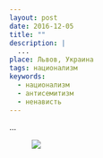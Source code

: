 ```yaml
---
layout: post
date: 2016-12-05
title: ""
description: |
  ...
place: Львов, Украина
tags: национализм
keywords:
  - национализм
  - антисемитизм
  - ненависть
---
```


...

<figure><a href="http://www.unian.net/politics/954789-poroshenko-ukraina-doljna-gotovitsya-k-jizni-v-usloviyah-postoyannoy-vneshney-agressii.html">
<img src="http://images.unian.net/photos/2014_08/1408868035-6697.jpg"/>
</a></figure>

<!--more-->

